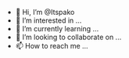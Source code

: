 - 👋 Hi, I’m @Itspako
- 👀 I’m interested in ...
- 🌱 I’m currently learning ...
- 💞️ I’m looking to collaborate on ...
- 📫 How to reach me ...

<!---
Itspako/Itspako is a ✨ special ✨ repository because its `README.md` (this file) appears on your GitHub profile.
You can click the Preview link to take a look at your changes.
--->
